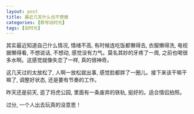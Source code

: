 ```yaml
---
layout: post
title: 最近几天什么也不想做
categories: [默写旧时光]
tags: [旧时光]
---
```


其实最近知道自己什么情况, 情绪不高, 有时候连吃饭都懒得去, 衣服懒得洗, 电视据懒得看, 不想说话, 不想动, 感觉没有力气。莫名其妙的牙疼了一周, 之前也喝很多水啊。这感觉就像失恋了一样, 真的很神奇。

这几天过的太放松了, 人啊一放松就出事, 感觉脸都胖了一圈儿。接下来该干嘛干嘛了, 调整好状态, 还是要有节奏的工作。

昨天还是前天, 逛了将虎公园, 里面有一条废弃的铁轨, 挺好的。适合情侣拍照。

过分, 一个人出去玩真的没意思！
